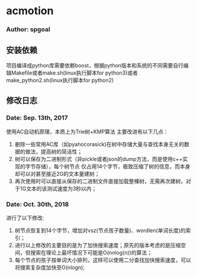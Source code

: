 # acmotion
### Author: spgoal

## 安装依赖
项目编译成python库需要依赖boost，根据python版本和系统的不同需要自行编辑Makefile或者make.sh(linux执行脚本for python3)或者make_python2.sh(linux执行脚本for python2)

## 修改日志
### Date: Sep. 13th, 2017
使用AC自动机原理，本质上为Trie树+KMP算法
主要改进有以下几点：
1. 删除一些常用AC库（如pyahocorasick)在树中存储大量与查找本身无关的数据的做法，提高树的简洁性；
2. 树可以保存为二进制形式（非pickle或者json的dump方法，而是使用c++实现的字节存储），每个树节点
仅占用14个字节，极致压缩了树的信息，而本身却可以对甚至接近2G的文本量建树；
3. 再次使用时可以直接从保存的二进制文件直接加载整棵树，无需再次建树，对于1G文本的该测试速度为3秒以内；

### Date: Oct. 30th, 2018
进行了以下修改:
1. 树节点恢复到14个字节，增加对vsz(节点孩子数量)、wordlen(单词长度)的索引；
2. 进行以上修改的主要目的是为了加快搜索速度；原先的版本考虑的是压缩空间，但搜索在理论上最坏情况下可能是O(n*n*log(n))的算法；
3. 每个节点的孩子按单词大小排列，这样可以使用二分查找加快搜索速度，可以将搜索复杂度加快至O(nlogn);
